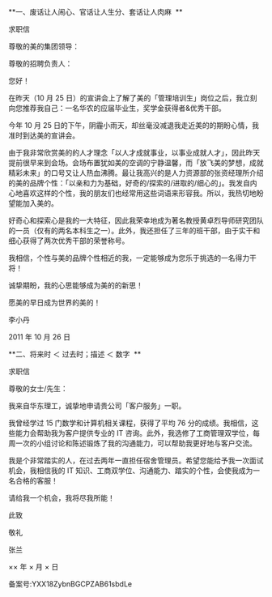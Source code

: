 **一、废话让人闹心、官话让人生分、套话让人肉麻  **

求职信 

尊敬的美的集团领导： 

尊敬的招聘负责人： 

您好！ 

在昨天（10 月 25 日）的宣讲会上了解了美的「管理培训生」岗位之后，我立刻向您推荐我自己：一名华农的应届毕业生，奖学金获得者\&优秀干部。 

今年 10 月 25 日的下午，阴霾小雨天，却丝毫没减退我走近美的的期盼心情，我准时到达美的宣讲会。 

由于我非常欣赏美的的人才理念「以人才成就事业，以事业成就人才」，因此昨天提前很早来到会场。会场布置犹如美的空调的宁静温馨，而「放飞美的梦想，成就精彩未来」的口号又让人热血沸腾。最让我高兴的是人力资源部的张资经理所介绍的美的品牌个性：「以亲和力为基础，好奇的/探索的/进取的/细心的」。我发自内心地喜欢这样的个性，我的朋友们也经常用这些词语来形容我。所以，我热切地盼望能加入美的。 

好奇心和探索心是我的一大特征，因此我荣幸地成为著名教授黄卓烈导师研究团队的一员（仅有的两名本科生之一）。此外，我还担任了三年的班干部，由于实干和细心获得了两次优秀干部的荣誉称号。 

我相信，个性与美的品牌个性相近的我，一定能够成为您乐于挑选的一名得力干 将！ 

诚挚期盼，我的心思能够成为美的的新思！ 

愿美的早日成为世界的美的！ 

李小丹 

2011 年 10 月 26 日 

**二、将来时 ＜ 过去时；描述 ＜ 数字  **

求职信 

尊敬的女士/先生： 

我来自华东理工，诚挚地申请贵公司「客户服务」一职。 

我曾经学过 15 门数学和计算机相关课程，获得了平均 76 分的成绩。我相信，这些能力会帮助我为客户提供专业的 IT 咨询。此外，我选修了工商管理双学位，每周一次的小组讨论和陈述锻炼了我的沟通能力，可以帮助我更好地与客户交流。 

我是个非常踏实的人，在过去两年一直担任宿舍管理员。希望您能给予我一次面试机会，我相信我的 IT 知识、工商双学位、沟通能力、踏实的个性，会使我成为一名合格的客服！ 

请给我一个机会，我将尽我所能！ 

此致 

敬礼 

张兰 

×× 年 × 月 × 日 

备案号:YXX18ZybnBGCPZAB61sbdLe